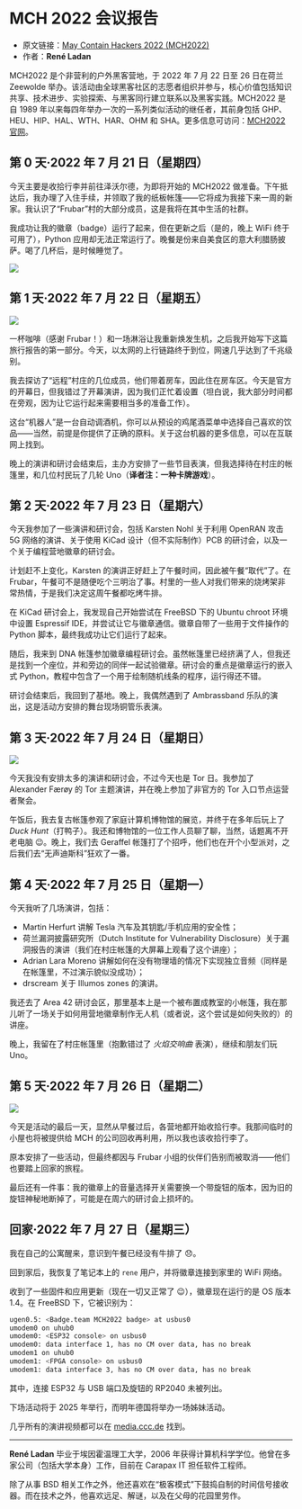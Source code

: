 # MCH 2022 会议报告

- 原文链接：[May Contain Hackers 2022 (MCH2022)](https://freebsdfoundation.org/wp-content/uploads/2022/11/ladan_trip_report.pdf)
- 作者：**René Ladan**


MCH2022 是个非营利的户外黑客营地，于 2022 年 7 月 22 日至 26 日在荷兰 Zeewolde 举办。该活动由全球黑客社区的志愿者组织并参与，核心价值包括知识共享、技术进步、实验探索、与黑客同行建立联系以及黑客实践。MCH2022 是自 1989 年以来每四年举办一次的一系列类似活动的继任者，其前身包括 GHP、HEU、HIP、HAL、WTH、HAR、OHM 和 SHA。更多信息可访问：[MCH2022 官网](https://mch2022.org/)。  




## 第 0 天·2022 年 7 月 21 日（星期四） 

今天主要是收拾行李并前往泽沃尔德，为即将开始的 MCH2022 做准备。下午抵达后，我办理了入住手续，并领取了我的纸板帐篷——它将成为我接下来一周的新家。我认识了“Frubar”村的大部分成员，这是我将在其中生活的社群。  

我成功让我的徽章（badge）运行了起来，但在更新之后（是的，晚上 WiFi 终于可用了），Python 应用却无法正常运行了。晚餐是份来自美食区的意大利腊肠披萨。喝了几杯后，是时候睡觉了。  

![](https://github.com/user-attachments/assets/fb070c8e-192d-4187-a4c2-c36ce70f198f)

## 第 1 天·2022 年 7 月 22 日（星期五） 

![](https://github.com/user-attachments/assets/6351d144-1787-4418-bd6d-476ccbcc8588)

一杯咖啡（感谢 Frubar！）和一场淋浴让我重新焕发生机，之后我开始写下这篇旅行报告的第一部分。今天，以太网的上行链路终于到位，网速几乎达到了千兆级别。  

我去探访了“远程”村庄的几位成员，他们带着房车，因此住在房车区。今天是官方的开幕日，但我错过了开幕演讲，因为我们正忙着设置（坦白说，我大部分时间都在旁观，因为让它运行起来需要相当多的准备工作）。  

这台“机器人”是一台自动调酒机，你可以从预设的鸡尾酒菜单中选择自己喜欢的饮品——当然，前提是你提供了正确的原料。关于这台机器的更多信息，可以在互联网上找到。  

晚上的演讲和研讨会结束后，主办方安排了一些节目表演，但我选择待在村庄的帐篷里，和几位村民玩了几轮 Uno（**译者注：一种卡牌游戏**）。

## 第 2 天·2022 年 7 月 23 日（星期六） 

今天我参加了一些演讲和研讨会，包括 Karsten Nohl 关于利用 OpenRAN 攻击 5G 网络的演讲、关于使用 KiCad 设计（但不实际制作）PCB 的研讨会，以及一个关于编程营地徽章的研讨会。  

计划赶不上变化，Karsten 的演讲正好赶上了午餐时间，因此被午餐“取代”了。在 Frubar，午餐可不是随便吃个三明治了事。村里的一些人对我们带来的烧烤架非常热情，于是我们决定这周午餐都吃烤牛排。  

在 KiCad 研讨会上，我发现自己开始尝试在 FreeBSD 下的 Ubuntu chroot 环境中设置 Espressif IDE，并尝试让它与徽章通信。徽章自带了一些用于文件操作的 Python 脚本，最终我成功让它们运行了起来。  

随后，我来到 DNA 帐篷参加徽章编程研讨会。虽然帐篷里已经挤满了人，但我还是找到一个座位，并和旁边的同伴一起试验徽章。研讨会的重点是徽章运行的嵌入式 Python，教程中包含了一个用于绘制随机线条的程序，运行得还不错。  

研讨会结束后，我回到了基地。晚上，我偶然遇到了 Ambrassband 乐队的演出，这是活动方安排的舞台现场铜管乐表演。  



## 第 3 天·2022 年 7 月 24 日（星期日） 

![](https://github.com/user-attachments/assets/7cbe021e-e8c8-4755-9f0b-a244aea75173)


今天我没有安排太多的演讲和研讨会，不过今天也是 Tor 日。我参加了 Alexander Færøy 的 Tor 主题演讲，并在晚上参加了非官方的 Tor 入口节点运营者聚会。  

午饭后，我去复古帐篷参观了家庭计算机博物馆的展览，并终于在多年后玩上了 *Duck Hunt*（打鸭子）。我还和博物馆的一位工作人员聊了聊，当然，话题离不开老电脑 😉。晚上，我们去 Geraffel 帐篷打了个招呼，他们也在开个小型派对，之后我们去“无声迪斯科”狂欢了一番。  



## 第 4 天·2022 年 7 月 25 日（星期一） 

今天我听了几场演讲，包括：  
- Martin Herfurt 讲解 Tesla 汽车及其钥匙/手机应用的安全性；  
- 荷兰漏洞披露研究所（Dutch Institute for Vulnerability Disclosure）关于漏洞报告的演讲（我们在村庄帐篷的大屏幕上观看了这个讲座）；  
- Adrian Lara Moreno 讲解如何在没有物理墙的情况下实现独立音频（同样是在帐篷里，不过演示貌似没成功）；  
- drscream 关于 Illumos zones 的演讲。



我还去了 Area 42 研讨会区，那里基本上是一个被布置成教室的小帐篷，我在那儿听了一场关于如何用营地徽章制作无人机（或者说，这个尝试是如何失败的）的讲座。  

晚上，我留在了村庄帐篷里（抱歉错过了 *火焰交响曲* 表演），继续和朋友们玩 Uno。

## 第 5 天·2022 年 7 月 26 日（星期二） 

![](https://github.com/user-attachments/assets/5f682446-5ecb-45a0-b1ff-e19c5f353c7a)


今天是活动的最后一天，显然从早餐过后，各营地都开始收拾行李。我那间临时的小屋也将被提供给 MCH 的公司回收再利用，所以我也该收拾行李了。  

原本安排了一些活动，但最终都因与 Frubar 小组的伙伴们告别而被取消——他们也要踏上回家的旅程。  

最后还有一件事：我的徽章上的音量选择开关需要换一个带旋钮的版本，因为旧的旋钮神秘地断掉了，可能是在周六的研讨会上损坏的。  



## 回家·2022 年 7 月 27 日（星期三） 

我在自己的公寓醒来，意识到午餐已经没有牛排了 😞。  

回到家后，我恢复了笔记本上的 `rene` 用户，并将徽章连接到家里的 WiFi 网络。  

收到了一些固件和应用更新（现在一切又正常了 😉），徽章现在运行的是 OS 版本 1.4。在 FreeBSD 下，它被识别为：  

```sh
ugen0.5: <Badge.team MCH2022 badge> at usbus0  
umodem0 on uhub0  
umodem0: <ESP32 console> on usbus0  
umodem0: data interface 1, has no CM over data, has no break  
umodem1 on uhub0  
umodem1: <FPGA console> on usbus0  
umodem1: data interface 3, has no CM over data, has no break  
```

其中，连接 ESP32 与 USB 端口及旋钮的 RP2040 未被列出。  

下场活动将于 2025 年举行，而明年德国将举办一场姊妹活动。  

几乎所有的演讲视频都可以在 [media.ccc.de](https://media.ccc.de/b/conferences/camp-NL/mch2022/) 找到。  

---

**René Ladan** 毕业于埃因霍温理工大学，2006 年获得计算机科学学位。他曾在多家公司（包括大学本身）工作，目前在 Carapax IT 担任软件工程师。  

除了从事 BSD 相关工作之外，他还喜欢在“极客模式”下鼓捣自制的时间信号接收器。而在技术之外，他喜欢远足、解谜，以及在父母的花园里劳作。
